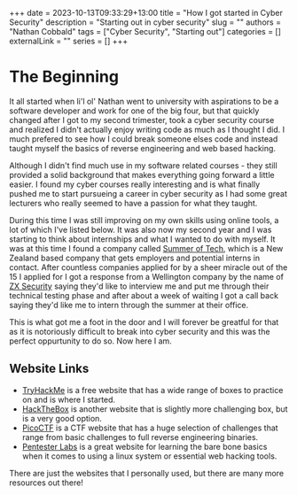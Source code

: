+++ 
date = 2023-10-13T09:33:29+13:00
title = "How I got started in Cyber Security"
description = "Starting out in cyber security"
slug = ""
authors = "Nathan Cobbald"
tags = ["Cyber Security", "Starting out"]
categories = []
externalLink = ""
series = []
+++

# The Beginning 

It all started when li'l ol' Nathan went to university with aspirations to be a software developer and 
work for one of the big four, but that quickly changed after I got to my second trimester, took a 
cyber security course and realized I didn't actually enjoy writing code as much as I thought I 
did. I much prefered to see how I could break someone elses code and instead taught myself the 
basics of reverse engineering and web based hacking.

Although I didn't find much use in my software related courses - they still provided a solid background that makes everything going forward a little easier. 
I found my cyber courses really interesting and is what finally pushed me to start pursueing a career in cyber security as I had some 
great lecturers who really seemed to have a passion for what they taught.

During this time I was still improving on my own skills using online tools, a lot of which I've 
listed below. It was also now my second year and I was starting to think about internships and what I 
wanted to do with myself. It was at this time I found a company called 
[Summer of Tech](https://www.summeroftech.co.nz/), which is a New Zealand based company that 
gets employers and potential interns in contact. After countless companies applied for by a sheer 
miracle out of the 15 I applied for I got a response from a Wellington company by the name of 
[ZX Security](https://zxsecurity.co.nz) saying they'd like to interview me and put me through their 
technical testing phase and after about a week of waiting I got a call back saying they'd like me to 
intern through the summer at their office.

This is what got me a foot in the door and I will forever be greatful for that as it is notoriously
difficult to break into cyber security and this was the perfect oppurtunity to do so. Now here I am.

## Website Links

* [TryHackMe](https://tryhackme.com) is a free website that has a wide range of boxes to practice on and is where I started. 
* [HackTheBox](https://www.hackthebox.com/) is another website that is slightly more challenging box, but is a very good option.
* [PicoCTF](https://picoctf.org/) is a CTF website that has a huge selection of challenges that range from basic challenges to full reverse engineering binaries.
* [Pentester Labs](https://pentesterlab.com/) is a great website for learning the bare bone basics when it comes to using a linux system or essential web hacking tools.

There are just the websites that I personally used, but there are many more resources out there!
